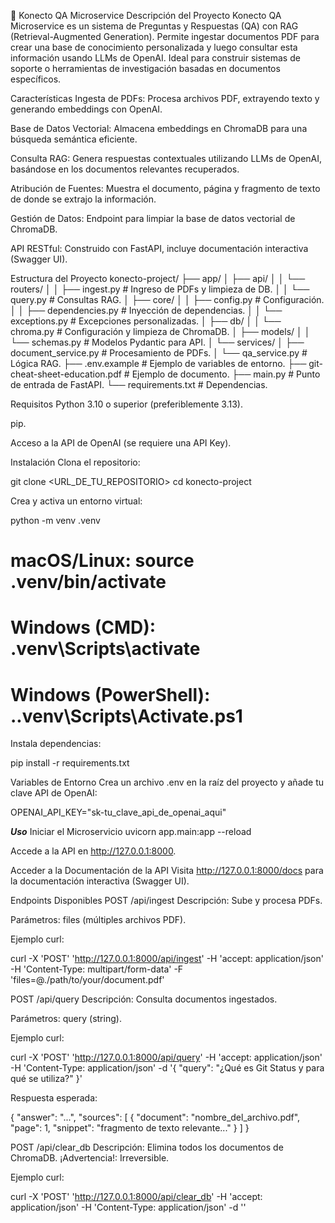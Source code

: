 📄 Konecto QA Microservice
Descripción del Proyecto
Konecto QA Microservice es un sistema de Preguntas y Respuestas (QA) con RAG (Retrieval-Augmented Generation). Permite ingestar documentos PDF para crear una base de conocimiento personalizada y luego consultar esta información usando LLMs de OpenAI. Ideal para construir sistemas de soporte o herramientas de investigación basadas en documentos específicos.

Características
Ingesta de PDFs: Procesa archivos PDF, extrayendo texto y generando embeddings con OpenAI.

Base de Datos Vectorial: Almacena embeddings en ChromaDB para una búsqueda semántica eficiente.

Consulta RAG: Genera respuestas contextuales utilizando LLMs de OpenAI, basándose en los documentos relevantes recuperados.

Atribución de Fuentes: Muestra el documento, página y fragmento de texto de donde se extrajo la información.

Gestión de Datos: Endpoint para limpiar la base de datos vectorial de ChromaDB.

API RESTful: Construido con FastAPI, incluye documentación interactiva (Swagger UI).

Estructura del Proyecto
konecto-project/
├── app/
│   ├── api/
│   │   └── routers/
│   │       ├── ingest.py       # Ingreso de PDFs y limpieza de DB.
│   │       └── query.py        # Consultas RAG.
│   ├── core/
│   │   ├── config.py           # Configuración.
│   │   ├── dependencies.py     # Inyección de dependencias.
│   │   └── exceptions.py       # Excepciones personalizadas.
│   ├── db/
│   │   └── chroma.py           # Configuración y limpieza de ChromaDB.
│   ├── models/
│   │   └── schemas.py          # Modelos Pydantic para API.
│   └── services/
│       ├── document_service.py # Procesamiento de PDFs.
│       └── qa_service.py       # Lógica RAG.
├── .env.example                # Ejemplo de variables de entorno.
├── git-cheat-sheet-education.pdf # Ejemplo de documento.
├── main.py                     # Punto de entrada de FastAPI.
└── requirements.txt            # Dependencias.

Requisitos
Python 3.10 o superior (preferiblemente 3.13).

pip.

Acceso a la API de OpenAI (se requiere una API Key).

Instalación
Clona el repositorio:

git clone <URL_DE_TU_REPOSITORIO>
cd konecto-project

Crea y activa un entorno virtual:

python -m venv .venv
# macOS/Linux: source .venv/bin/activate
# Windows (CMD): .venv\Scripts\activate
# Windows (PowerShell): .\.venv\Scripts\Activate.ps1

Instala dependencias:

pip install -r requirements.txt

Variables de Entorno
Crea un archivo .env en la raíz del proyecto y añade tu clave API de OpenAI:

OPENAI_API_KEY="sk-tu_clave_api_de_openai_aqui"

***Uso***
Iniciar el Microservicio
uvicorn app.main:app --reload

Accede a la API en http://127.0.0.1:8000.

Acceder a la Documentación de la API
Visita http://127.0.0.1:8000/docs para la documentación interactiva (Swagger UI).

Endpoints Disponibles
POST /api/ingest
Descripción: Sube y procesa PDFs.

Parámetros: files (múltiples archivos PDF).

Ejemplo curl:

curl -X 'POST' 'http://127.0.0.1:8000/api/ingest' -H 'accept: application/json' -H 'Content-Type: multipart/form-data' -F 'files=@./path/to/your/document.pdf'

POST /api/query
Descripción: Consulta documentos ingestados.

Parámetros: query (string).

Ejemplo curl:

curl -X 'POST' 'http://127.0.0.1:8000/api/query' -H 'accept: application/json' -H 'Content-Type: application/json' -d '{ "query": "¿Qué es Git Status y para qué se utiliza?" }'

Respuesta esperada:

{
  "answer": "...",
  "sources": [
    {
      "document": "nombre_del_archivo.pdf",
      "page": 1,
      "snippet": "fragmento de texto relevante..."
    }
  ]
}

POST /api/clear_db
Descripción: Elimina todos los documentos de ChromaDB. ¡Advertencia!: Irreversible.

Ejemplo curl:

curl -X 'POST' 'http://127.0.0.1:8000/api/clear_db' -H 'accept: application/json' -H 'Content-Type: application/json' -d ''